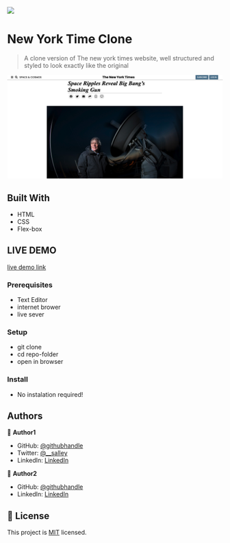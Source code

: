 ![](https://img.shields.io/badge/Microverse-blueviolet)

# New York Time Clone

>A clone version of The new york times website, well structured and styled to look exactly like the original

![screenshot](./ny-time-screenshot.png)

## Built With

- HTML
- CSS
- Flex-box

## LIVE DEMO

[live demo link](https://bishoy-samwel.github.io/The-New-York-Times-Clone/)

### Prerequisites

- Text Editor
- internet brower
- live sever

### Setup

- git clone <link-of-the-repo>
- cd repo-folder
- open in browser
 
### Install

- No instalation required!

## Authors

👤 **Author1**

- GitHub: [@githubhandle](https://github.com/juxsalley)
- Twitter: [@__salley](https://twitter.com/__salley)
- LinkedIn: [LinkedIn](https://www.linkedin.com/in/dev-salley/)

👤 **Author2**

- GitHub: [@githubhandle](https://github.com/Bishoy-Samwel)
- LinkedIn: [LinkedIn](https://www.linkedin.com/in/bishoy-samwuel-ss/)

## 📝 License

This project is [MIT](lic.url) licensed.
